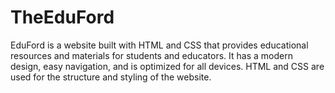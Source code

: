 # TheEduFord
EduFord is a website built with HTML and CSS that provides educational resources and materials for students and educators. It has a modern design, easy navigation, and is optimized for all devices. HTML and CSS are used for the structure and styling of the website.
